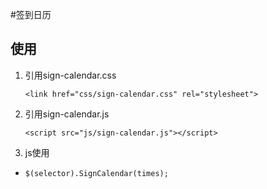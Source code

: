 #签到日历

## 使用
1. 引用sign-calendar.css

	`<link href="css/sign-calendar.css" rel="stylesheet">`
  
2. 引用sign-calendar.js

	`<script src="js/sign-calendar.js"></script>`

3. js使用

  - `$(selector).SignCalendar(times);`
